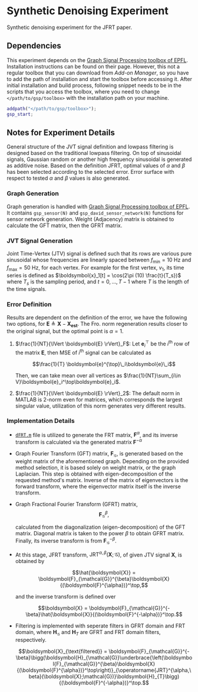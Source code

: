 # Synthetic Denoising Experiment

Synthetic denoising experiment for the JFRT paper.

## Dependencies

This experiment depends on the [Graph Signal Processing toolbox of EPFL](https://epfl-lts2.github.io/gspbox-html/). Installation instructions can be found on their page. However, this not a regular toolbox that you can download from _Add-on Manager_, so you have to add the path of installation and start the toolbox before accessing it. After initial installation and build process, following snippet needs to be in the scripts that you access the toolbox, where you need to change `</path/to/gsp/toolbox>` with the installation path on your machine.

```matlab
addpath("</path/to/gsp/toolbox>");
gsp_start;
```

## Notes for Experiment Details

General structure of the JVT signal definition and lowpass filtering is designed based on the traditional lowpass filtering. On top of sinusoidal signals, Gaussian random or another high frequency sinusoidal is generated as additive noise. Based on the definition JFRT, optimal values of $\alpha$ and $\beta$ has been selected according to the selected error. Error surface with respect to tested $\alpha$ and $\beta$ values is also generated.

### Graph Generation

Graph generation is handled with [Graph Signal Processing toolbox of EPFL](https://epfl-lts2.github.io/gspbox-html/). It contains `gsp_sensor(N)` and `gsp_david_sensor_network(N)` functions for sensor network generation. Weight (Adjacency) matrix is obtained to calculate the GFT matrix, then the GFRT matrix.

### JVT Signal Generation

Joint Time-Vertex (JTV) signal is defined such that its rows are various pure sinusoidal whose frequencies are linearly spaced between $f_{\min} = 10$ Hz and $f_{\max}=50$ Hz, for each vertex. For example for the first vertex, $v_1$, its time series is defined as $\boldsymbol{x}_1[t] = \cos(2\pi (10) \frac{t}{T_s})$ where $T_s$ is the sampling period, and $t=0,\dots,T-1$ where $T$ is the length of the time signals.

### Error Definition

Results are dependent on the definition of the error, we have the following two options, for $\boldsymbol{E}\triangleq\boldsymbol{X}-\boldsymbol{X_{est}}$. The Fro. norm regeneration results closer to the original signal, but the optimal point is $\alpha=1$.

1. $\frac{1}{NT}{\lVert \boldsymbol{E} \rVert}_F$: Let $\boldsymbol{e}_i^\top$ be the $i^{\text{th}}$ row of the matrix $\boldsymbol{E}$, then MSE of $i^{\text{th}}$ signal can be calculated as

    $$\frac{1}{T} \boldsymbol{e}^{\top}\_i\boldsymbol{e}\_i$$

    Then, we can take mean over all vertices as $\frac{1}{NT}\sum_{i\in V}\boldsymbol{e}_i^\top\boldsymbol{e}_i$.

1. $\frac{1}{NT}{\lVert \boldsymbol{E} \rVert}_2$: The default norm in MATLAB is $2$-norm even for matrices, which corresponds the largest singular value, utilization of this norm generates very different results.

### Implementation Details

- [`dFRT.m`](./dFRT.m) file is utilized to generate the FRT matrix, $\boldsymbol{F}^{\alpha}$, and its inverse transform is calculated via the generated matrix $\boldsymbol{F}^{-\alpha}$
- Graph Fourier Transform (GFT) matrix, $\boldsymbol{F}_{\mathcal{G}}$, is generated based on the weight matrix of the aforementioned graph. Depending on the provided method selection, it is based solely on weight matrix, or the graph Laplacian. This step is obtained with eigen-decomposition of the requested method's matrix. Inverse of the matrix of eigenvectors is the forward transform, where the eigenvector matrix itself is the inverse transform.
- Graph Fractional Fourier Transform (GFRT) matrix,
    $$\boldsymbol{F}_{\mathcal{G}}^{\beta},$$

    calculated from the diagonalization (eigen-decomposition) of the GFT matrix. Diagonal matrix is taken to the power $\beta$ to obtain GFRT matrix. Finally, its inverse transform is from $\boldsymbol{F}_{\mathcal{G}}^{-\beta}$.
- At this stage, JFRT transform, $\operatorname{JRT}^{\alpha,\beta}\left(\boldsymbol{X};\mathcal{G}\right)$, of given JTV signal $\boldsymbol{X}$, is obtained by

    $$\hat{\boldsymbol{X}} = \boldsymbol{F}_{\mathcal{G}}^{\beta}\boldsymbol{X}{(\boldsymbol{F}^{\alpha})}^\top,$$

    and the inverse transform is defined over

    $$\boldsymbol{X} = \boldsymbol{F}_{\mathcal{G}}^{-\beta}\hat{\boldsymbol{X}}{(\boldsymbol{F}^{-\alpha})}^\top.$$

- Filtering is implemented with seperate filters in GFRT domain and FRT domain, where $\boldsymbol{H}_{\mathcal{G}}$ and $\boldsymbol{H}_{T}$ are GFRT and FRT domain filters, respectively.

    $$\boldsymbol{X}_{\text{filtered}} = \boldsymbol{F}_{\mathcal{G}}^{-\beta}\bigg(\boldsymbol{H}_{\mathcal{G}}\underbrace{\left(\boldsymbol{F}_{\mathcal{G}}^{\beta}\boldsymbol{X}{(\boldsymbol{F}^{\alpha})}^\top\right)}_{\operatorname{JRT}^{\alpha,\beta}(\boldsymbol{X};\mathcal{G})}\boldsymbol{H}_{T}\bigg){(\boldsymbol{F}^{-\alpha})}^\top.$$
